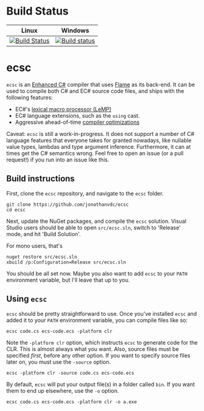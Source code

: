 # Build Status

Linux | Windows
----- | -------
[![Build Status](https://travis-ci.org/jonathanvdc/ecsc.svg?branch=master)](https://travis-ci.org/jonathanvdc/ecsc) | [![Build status](https://ci.appveyor.com/api/projects/status/6t6whsqeiebiggbc?svg=true)](https://ci.appveyor.com/project/jonathanvdc/ecsc)

# ecsc

`ecsc` is an [Enhanced C#](http://ecsharp.net/) compiler that uses [Flame](https://github.com/jonathanvdc/Flame) as its back-end. It can be used to compile both C# and EC# source code files, and ships with the following features:
* EC#'s [lexical macro processor (LeMP)](http://ecsharp.net/lemp/)
* EC# language extensions, such as the `using` cast.
* Aggressive ahead-of-time [compiler optimizations](https://github.com/jonathanvdc/ecsc/wiki/Optimization-options)

Caveat: `ecsc` is still a work-in-progress. It does not support a number of C# language features that everyone takes for granted nowadays, like nullable value types, lambdas and type argument inference. Furthermore, it can at times get the C# semantics wrong. Feel free to open an issue (or a pull request!) if you run into an issue like this.

## Build instructions

First, clone the `ecsc` repository, and navigate to the `ecsc` folder.

```
git clone https://github.com/jonathanvdc/ecsc
cd ecsc
```

Next, update the NuGet packages, and compile the `ecsc` solution.
Visual Studio users should be able to open `src/ecsc.sln`, switch to 'Release' mode, and hit 'Build Solution'.

For mono users, that's

```
nuget restore src/ecsc.sln
xbuild /p:Configuration=Release src/ecsc.sln
```

You should be all set now. Maybe you also want to add `ecsc` to your `PATH` environment variable, but I'll leave that up to you.

## Using `ecsc`

`ecsc` should be pretty straightforward to use. Once you've installed `ecsc` and added it to your `PATH` environment variable, you can compile files like so:

```
ecsc code.cs ecs-code.ecs -platform clr
```

Note the `-platform clr` option, which instructs `ecsc` to generate code for the CLR. This is almost always what you want. Also, source files must be specified _first_, before any other option. If you want to specify source files later on, you must use the `-source` option. 

```
ecsc -platform clr -source code.cs ecs-code.ecs 
```

By default, `ecsc` will put your output file(s) in a folder called `bin`. If you want them to end up elsewhere, use the `-o` option.

```
ecsc code.cs ecs-code.ecs -platform clr -o a.exe
```
